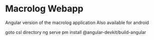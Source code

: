 # Macrolog Webapp #
Angular version of the macrolog application
Also available for android

goto csl directory
ng serve
pm install @angular-devkit/build-angular


